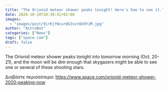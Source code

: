 ```yaml
---
title: "The Orionid meteor shower peaks tonight! Here's how to see it."
date: 2020-10-20T20:39:41+02:00
images:
  - "images/post/9irKjYWcurQG3svt6k9YJM.jpg"
author: "AstroBot"
categories: ["News"]
tags: ["space.com"]
draft: false
---
```


The Orionid meteor shower peaks tonight into tomorrow morning (Oct. 20-21), and the moon will be dim enough that skygazers might be able to see one or several of these shooting stars. 

Διαβάστε περισσότερα: https://www.space.com/orionid-meteor-shower-2020-peaking-now
